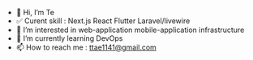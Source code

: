 - 👋 Hi, I’m Te
- ✅ Curent skill : Next.js React Flutter Laravel/livewire
- 👀 I’m interested in web-application mobile-application infrastructure
- 🌱 I’m currently learning DevOps
- 📫 How to reach me : ttae1141@gmail.com

<!---
ArKa47/ArKa47 is a ✨ special ✨ repository because its `README.md` (this file) appears on your GitHub profile.
You can click the Preview link to take a look at your changes.
--->
